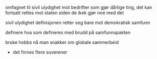 omfagnet til sivil ulydighet mot  bedrifter som gjør dårlige ting, det kan fortsatt rettes mot staten siden de ikek gjør noe med det

sivil ulydighet definisjonen retter seg bare mot demokratisk samfunn

definere hva som defineres med brudd på samfunnspakten

bruke hobbs nå man snakker om globale sammerbeid
- det finnes flere suverener